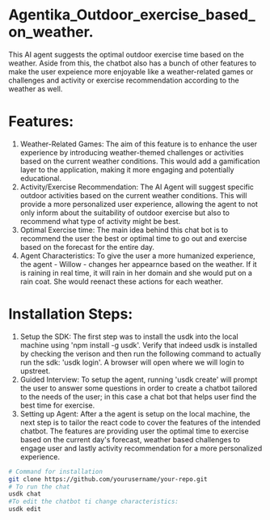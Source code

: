 # Agentika_Outdoor_exercise_based_on_weather.

This AI agent suggests the optimal outdoor exercise time based on the weather. Aside from this, the chatbot also has a bunch of other features to make the user expeience more enjoyable like a weather-related games or challenges and activity or exercise recommendation according to the weather as well. 

# Features:
1.  Weather-Related Games:
    The aim of this feature is to enhance the user experience by introducing weather-themed challenges or activities based on the current weather conditions. This 
    would add a gamification layer to the application, making it more engaging and potentially educational.
2.  Activity/Exercise Recommendation:
    The AI Agent will suggest specific outdoor activities based on the current weather conditions. This will provide a more personalized user experience, allowing 
    the agent to not only inform about the suitability of outdoor exercise but also to recommend what type of activity might be best.
3.  Optimal Exercise time:
    The main idea behind this chat bot is to recommend the user the best or optimal time to go out and exercise based on the forecast for the entire day.
4.  Agent Characteristics:
    To give the user a more humanized experience, the agent - Willow - changes her appearnce based on the weather. If it is raining in real time, it will rain in 
    her domain and she would put on a rain coat. She would reenact these actions for each weather.

# Installation Steps:
1. Setup the SDK:
   The first step was to install the usdk into the local machine using 'npm install -g usdk'. Verify that indeed usdk is installed by checking the verison and then
   run the following command to actually run the sdk: 'usdk login'. A browser will open where we will login to upstreet.
2. Guided Interview:
   To setup the agent, running 'usdk create' will prompt the user to answer some questions in order to create a chatbot tailored to the needs of the user; in this 
   case a chat bot that helps user find the best time for exercise. 
3. Setting up Agent:
   After a the agent is setup on the local machine, the next step is to tailor the react code to cover the features of the intended chatbot. The features are 
   providing user the optimal time to exercise based on the current day's forecast, weather based challenges to engage user and lastly activity recommendation for 
   a more personalized experience.

```bash
# Command for installation
git clone https://github.com/yourusername/your-repo.git
# To run the chat
usdk chat
#To edit the chatbot ti change characteristics:
usdk edit
